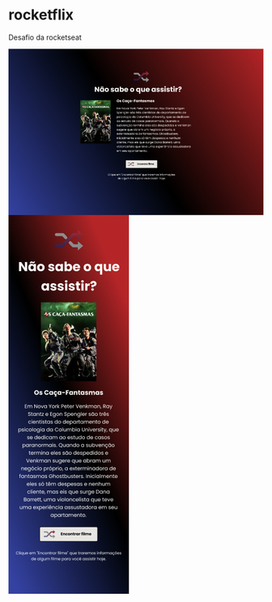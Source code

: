 # rocketflix
Desafio da rocketseat

<p>
  <img src="https://github.com/Wollace-Buarque/rocketflix/blob/main/src/assets/Screenshot_1.png?raw=true" width="605" align="center" />
  <img src="https://github.com/Wollace-Buarque/rocketflix/blob/main/src/assets/Screenshot_2.png?raw=true" align="center"/>
</p>
